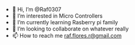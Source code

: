 - 👋 Hi, I’m @Raf0307
- 👀 I’m interested in Micro Controllers
- 🌱 I’m currently learning Rasberry pi family
- 💞️ I’m looking to collaborate on whatever really
- 📫 How to reach me raf.flores.r@gmail.com

<!---
Raf0307/Raf0307 is a ✨ special ✨ repository because its `README.md` (this file) appears on your GitHub profile.
You can click the Preview link to take a look at your changes.
--->

